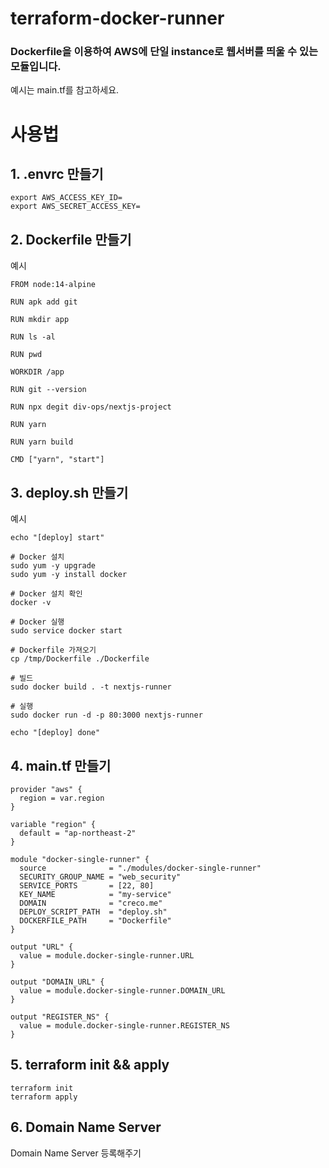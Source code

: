 # terraform-docker-runner

### Dockerfile을 이용하여 AWS에 단일 instance로 웹서버를 띄울 수 있는 모듈입니다.

예시는 main.tf를 참고하세요.

# 사용법

## 1. .envrc 만들기

```
export AWS_ACCESS_KEY_ID=
export AWS_SECRET_ACCESS_KEY=
```

## 2. Dockerfile 만들기

예시

```
FROM node:14-alpine

RUN apk add git

RUN mkdir app

RUN ls -al

RUN pwd

WORKDIR /app

RUN git --version

RUN npx degit div-ops/nextjs-project

RUN yarn

RUN yarn build

CMD ["yarn", "start"]
```

## 3. deploy.sh 만들기

예시

```
echo "[deploy] start"

# Docker 설치
sudo yum -y upgrade
sudo yum -y install docker

# Docker 설치 확인
docker -v

# Docker 실행
sudo service docker start

# Dockerfile 가져오기
cp /tmp/Dockerfile ./Dockerfile

# 빌드
sudo docker build . -t nextjs-runner

# 실행
sudo docker run -d -p 80:3000 nextjs-runner

echo "[deploy] done"
```

## 4. main.tf 만들기

```
provider "aws" {
  region = var.region
}

variable "region" {
  default = "ap-northeast-2"
}

module "docker-single-runner" {
  source              = "./modules/docker-single-runner"
  SECURITY_GROUP_NAME = "web_security"
  SERVICE_PORTS       = [22, 80]
  KEY_NAME            = "my-service"
  DOMAIN              = "creco.me"
  DEPLOY_SCRIPT_PATH  = "deploy.sh"
  DOCKERFILE_PATH     = "Dockerfile"
}

output "URL" {
  value = module.docker-single-runner.URL
}

output "DOMAIN_URL" {
  value = module.docker-single-runner.DOMAIN_URL
}

output "REGISTER_NS" {
  value = module.docker-single-runner.REGISTER_NS
}

```

## 5. terraform init && apply

```
terraform init
terraform apply
```

## 6. Domain Name Server

Domain Name Server 등록해주기
